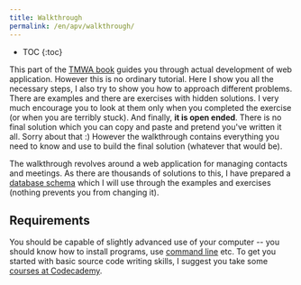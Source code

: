 ```yaml
---
title: Walkthrough
permalink: /en/apv/walkthrough/
---
```


* TOC
{:toc}

This part of the [TMWA book](/en/apv/) guides you through actual development of web application.
However this is no ordinary tutorial. Here I show you all the necessary steps, I also try to show
you how to approach different problems. There are examples and there are exercises with hidden
solutions. I very much encourage you to look at them only when you completed the exercise 
(or when you are terribly stuck). And finally, **it is open ended**. There is no final solution which 
you can copy and paste and pretend you've written it all. Sorry about that :) However the
walkthrough contains everything you need to know and use to build the final solution (whatever that would be).

The walkthrough revolves around a web application for managing contacts and meetings. As there are
thousands of solutions to this, I have prepared a [database schema](todo) which I will use 
through the examples and exercises (nothing prevents you from changing it). 

## Requirements
You should be capable of slightly advanced use of your computer -- you should know how to
install programs, use [command line](https://en.wikipedia.org/wiki/Command-line_interface)
etc. To get you started with basic source code writing skills, I suggest you take 
some [courses at Codecademy](https://www.codecademy.com/). 
